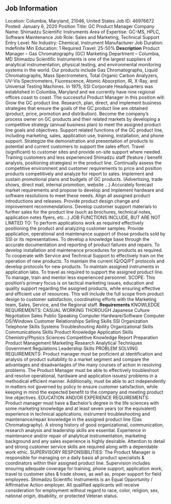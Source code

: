 ## Job Information
Location: 
											Columbia, Maryland, 21046, United States 
Job ID: 
46976672
Posted: 
January 6, 2020
Position Title: 
GC Product Manager
Company Name: 
Shimadzu Scientific Instruments
Area of Expertise: 
GC-MS, HPLC, Software Maintenance
Job Role: 
Sales and Marketing, Technical Support
Entry Level: 
No
Industry: 
Chemical, Instrument Manufacturer
Job Duration: 
Indefinite
Min Education: 
1
Required Travel: 
25-50%
**Description**
Product Manager – Gas Chromatography (GC) Marketing Department – Columbia, MD Shimadzu Scientific Instruments is one of the largest suppliers of analytical instrumentation, physical testing, and environmental monitoring systems in the world. Our products include Gas Chromatographs, Liquid Chromatographs, Mass Spectrometers, Total Organic Carbon Analyzers, UV-Vis Spectrometers, Fluorescence, Atomic Absorption, IR, X-Ray, and Universal Testing Machines. In 1975, SSI Corporate Headquarters was established in Columbia, Maryland and we currently have nine regional offices coast to coast. The successful Product Manager in this position will:  Grow the GC product line. Research, plan, direct, and implement business strategies that ensure the goals of the GC product line are obtained (product, price, promotion and distribution). Become the company’s process owner on GC products and their related markets by developing a competitive strategy (annual business plan) to meet the assigned product line goals and objectives. Support related functions of the GC product line, including marketing, sales, application use, training, installation, and phone support. Strategize the demonstration and presentation of products to potential and current customers to support the sales effort. Travel (significant) to customer sites and provide on-site support where needed. Training customers and less experienced Shimadzu staff (feature / benefit analysis, positioning strategies) in the product line. Continually assess the competitive environment and customer requirements to price and position products competitively and analyze for report to sales. Implement and sustain promotional plans and budgets of GC products. (Advertising, trade shows, direct mail, internal promotion, website …) Accurately forecast market requirements and propose to develop and implement hardware and software resolutions to meet these needs. Align all assigned product introductions and releases. Provide product design change and improvement recommendations. Develop customer support materials to further sales for the product line (such as brochures, technical notes, application notes flyers, etc…)  JOB FUNCTIONS INCLUDE, BUT ARE NOT LIMITED TO:  To perform applications work as required effectively positioning the product and analyzing customer samples. Provide application, operational and maintenance support of those products sold by SSI or its representatives. To develop a knowledge base through the accurate documentation and reporting of product failures and repairs. To develop installation and maintenance procedures for products as required. To cooperate with Service and Technical Support to effectively train on the operation of new products. To maintain the current IQ/OQ/PT protocols and develop protocols for new products. To maintain assigned instruments in application labs. To travel as required to support the assigned product line. To manage, train and mentor less experienced personnel.  SCOPE: This position’s primary focus is on tactical marketing issues, education and quality support regarding the assigned products, while ensuring effective and efficient use of resources.    This will include the full scope from product design to customer satisfaction, coordinating efforts with the Marketing team, Sales, Service, and the Regional staff.
**Requirements**
KNOWLEDGE REQUIREMENTS:     CASUAL   WORKING   THOROUGH     Japanese Culture Negotiation Sales   Public Speaking  Computer Hardware/Software Computer OS/Windows Customer Relationships Selling Skills SSI Organization                 Telephone Skills Systems Troubleshooting Ability Organizational Skills Communications Skills Product Knowledge Application Skills Chemistry/Physics Sciences Competitive Knowledge Report Preparation Product Management Marketing Research Analytical Techniques Government Regulations Leadership Skills     PROBLEM SOLVING REQUIREMENTS: Product manager must be proficient at identification and analysis of product suitability to a market segment and compare the advantages and disadvantages of the many courses of action in resolving problems. The Product Manager must be able to effectively troubleshoot and resolve operational, hardware and application issues/ problems in a methodical efficient manner.  Additionally, must be able to act independently in matters not governed by policy to ensure customer satisfaction, while keeping in mind the expected benefit to the company and meeting product line objectives. EDUCATION AND/OR EXPERIENCE REQUIREMENTS: Product manager must have a Bachelor’s degree in the life sciences with some marketing knowledge and at least seven years (or the equivalent) experience in technical applications, instrument troubleshooting and maintenance/repair knowledge in the assigned product line (Gas Chromatography). A strong history of good organizational, communication, research analysis and leadership skills are essential. Experience in maintenance and/or repair of analytical instrumentation, marketing background and any sales experience is highly desirable. Attention to detail and strong customer service skills are required along with a dependable work ethic. SUPERVISORY RESPONSIBILITIES: The Product Manager is responsible for managing on a daily basis all product specialists & coordinators within their assigned product line.  Supervision includes ensuring adequate coverage for training, phone support, application work, travel to customer sites & trade shows, as well as, proper support for field employees. Shimadzu Scientific Instruments is an Equal Opportunity / Affirmative Action employer. All qualified applicants will receive consideration for employment without regard to race, color, religion, sex, national origin, disability, or protected Veteran status.
